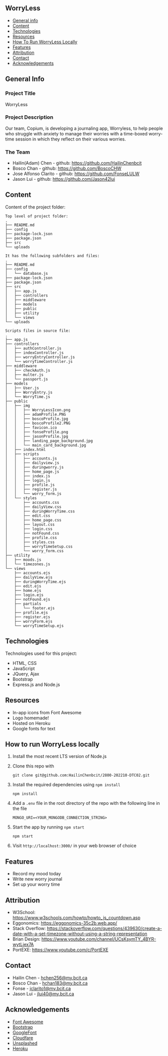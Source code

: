 ## WorryLess

- [General info](#general-info)
- [Content](#content)
- [Technologies](#technologies)
- [Resources](#resources)
- [How To Run WorryLess Locally](#how-to-run-worryless-locally)
- [Features](#features)
- [Attribution](#attribution)
- [Contact](#contact)
- [Acknowledgements](#acknowledgements)

## General Info

### Project Title 
WorryLess
### Project Description
Our team, Copium, is developing a journaling app, Worryless, to help people who struggle with anxiety to manage their worries with a time-boxed worry-time session in which they reflect on their various worries.

### The Team
- Hailin(Adam) Chen - github: https://github.com/HailinChenbcit
- Bosco Chan - github: https://github.com/BoscoCHW
- Jose Alfonso Clarito - github: https://github.com/FonseLULW
- Jason Lui - github: https://github.com/Jason42lui

## Content

Content of the project folder:

```
Top level of project folder:
.
├── README.md
├── config
├── package-lock.json
├── package.json
├── src
└── uploads

It has the following subfolders and files:
.
├── README.md
├── config
│   └── database.js
├── package-lock.json
├── package.json
├── src
│   ├── app.js
│   ├── controllers
│   ├── middleware
│   ├── models
│   ├── public
│   ├── utility
│   └── views
└── uploads

Scripts files in source file:
.
├── app.js
├── controllers
│   ├── authController.js
│   ├── indexController.js
│   ├── worryEntryController.js
│   └── worryTimeController.js
├── middleware
│   ├── checkAuth.js
│   ├── multer.js
│   └── passport.js
├── models
│   ├── User.js
│   ├── WorryEntry.js
│   └── WorryTime.js
├── public
│   ├── img
│   │   ├── WorryLessIcon.png
│   │   ├── adamProfile.PNG
│   │   ├── boscoProfile.jpg
│   │   ├── boscoProfile2.PNG
│   │   ├── favicon.ico
│   │   ├── fonseProfile.png
│   │   ├── jasonProfile.jpg
│   │   ├── landing_page_background.jpg
│   │   └── main_card_background.jpg
│   ├── index.html
│   ├── scripts
│   │   ├── accounts.js
│   │   ├── dailyview.js
│   │   ├── duringworry.js
│   │   ├── home_page.js
│   │   ├── index.js
│   │   ├── login.js
│   │   ├── profile.js
│   │   ├── register.js
│   │   └── worry_form.js
│   └── styles
│       ├── accounts.css
│       ├── dailyView.css
│       ├── duringWorryTime.css
│       ├── edit.css
│       ├── home_page.css
│       ├── layout.css
│       ├── login.css
│       ├── notFound.css
│       ├── profile.css
│       ├── styles.css
│       ├── worryTimeSetup.css
│       └── worry_form.css
├── utility
│   ├── moods.js
│   └── timezones.js
└── views
    ├── accounts.ejs
    ├── dailyView.ejs
    ├── duringWorryTime.ejs
    ├── edit.ejs
    ├── home.ejs
    ├── login.ejs
    ├── notFound.ejs
    ├── partials
    │   └── footer.ejs
    ├── profile.ejs
    ├── register.ejs
    ├── worryForm.ejs
    └── worryTimeSetup.ejs
```

## Technologies

Technologies used for this project:

- HTML, CSS
- JavaScript
- JQuery, Ajax
- Bootstrap
- Express.js and Node.js

## Resources

- In-app icons from Font Awesome
- Logo homemade!
- Hosted on Heroku
- Google fonts for text

## How to run WorryLess locally

1. Install the most recent LTS version of Node.js

2. Clone this repo with 
    ```
    git clone git@github.com:HailinChenbcit/2800-202210-DTC02.git
    ```
3. Install the required dependencies using `npm install`
    ```
    npm install
    ```
4. Add a `.env` file in the root directory of the repo with the following line in the file
    ```
    MONGO_URI=<YOUR_MONGODB_CONNECTION_STRING>
    ```
5. Start the app by running `npm start`
    ```
    npm start
    ```
6. Visit `http://localhost:3000/` in your web browser of choice


## Features

- Record my mood today
- Write new worry journal
- Set up your worry time

## Attribution

- W3School: https://www.w3schools.com/howto/howto_js_countdown.asp
- Eggonomics: https://eggonomics-35c2b.web.app/
- Stack Overflow: https://stackoverflow.com/questions/439630/create-a-date-with-a-set-timezone-without-using-a-string-representation
- Brian Design: https://www.youtube.com/channel/UCsKsymTY_4BYR-wytLjex7A
- PortEXE: https://www.youtube.com/c/PortEXE

## Contact

- Hailin Chen - hchen256@my.bcit.ca
- Bosco Chan - hchan183@my.bcit.ca
- Fonse - jclarito1@my.bcit.ca
- Jason Lui - jlui40@my.bcit.ca

## Acknowledgements

- <a href="https://fontawesome.com/">Font Awesome</a>
- <a href="https://getbootstrap.com/">Bootstrap</a>
- <a href="https://fonts.google.com/">GoogleFont</a>
- <a href="https://cdnjs.com/libraries/Chart.js">Cloudfare</a>
- <a href="https://unsplash.com/">Unsplashed</a>
- <a href="https://dashboard.heroku.com/">Heroku</a>

